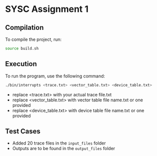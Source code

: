 # SYSC Assignment 1

## Compilation

To compile the project, run:

```bash
source build.sh
```
## Execution

To run the program, use the following command:

```bash
./bin/interrupts <trace.txt> <vector_table.txt> <device_table.txt>
```
* replace <trace.txt> with your actual trace file.txt
* replace <vector_table.txt> with vector table file name.txt or one provided
* replace <device_table.txt> with device table file name.txt or one provided

## Test Cases
- Added 20 trace files in the `input_files` folder
- Outputs are to be found in the `output_files` folder
